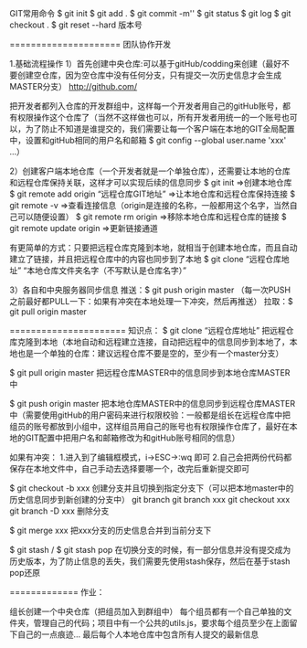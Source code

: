 GIT常用命令
  $ git init
  $ git add .
  $ git commit -m''
  $ git status
  $ git log
  $ git checkout .
  $ git reset --hard 版本号

=====================
团队协作开发

1.基础流程操作
 1）首先创建中央仓库:可以基于gitHub/codding来创建（最好不要创建空仓库，因为空仓库中没有任何分支，只有提交一次历史信息才会生成MASTER分支）
   http://github.com/

   把开发者都列入仓库的开发群组中，这样每一个开发者用自己的gitHub账号，都有权限操作这个仓库了（当然不这样做也可以，所有开发者用统一的一个账号也可以，为了防止不知道是谁提交的，我们需要让每一个客户端在本地的GIT全局配置中，设置和gitHub相同的用户名和邮箱 $ git config --global user.name 'xxx' ...）

 2）创建客户端本地仓库（一个开发者就是一个单独仓库），还需要让本地的仓库和远程仓库保持关联，这样才可以实现后续的信息同步
   $ git init    =>创建本地仓库
   $ git remote add origin “远程仓库GIT地址”   =>让本地仓库和远程仓库保持连接
   $ git remote -v    =>查看连接信息（origin是连接的名称，一般都用这个名字，当然自己可以随便设置）
   $ git remote rm origin     =>移除本地仓库和远程仓库的链接
   $ git remote update origin   =>更新链接通道

   有更简单的方式：只要把远程仓库克隆到本地，就相当于创建本地仓库，而且自动建立了链接，并且把远程仓库中的内容也同步到了本地
   $ git clone “远程仓库地址” “本地仓库文件夹名字（不写默认是仓库名字）”


 3）各自和中央服务器同步信息
   推送：$ git push origin master   （每一次PUSH之前最好都PULL一下：如果有冲突在本地处理一下冲突，然后再推送）
   拉取：$ git pull origin master

======================
知识点：
  $ git clone “远程仓库地址”   把远程仓库克隆到本地（本地自动和远程建立连接，自动把远程中的信息同步到本地了，本地也是一个单独的仓库：建议远程仓库不要是空的，至少有一个master分支）

  $ git pull origin master  把远程仓库MASTER中的信息同步到本地仓库MASTER中

  $ git push origin master  把本地仓库MASTER中的信息同步到远程仓库MASTER中（需要使用gitHub的用户密码来进行权限校验：一般都是组长在远程仓库中把组员的账号都放到小组中，这样组员用自己的账号也有权限操作仓库了，最好在本地的GIT配置中把用户名和邮箱修改为和gitHub账号相同的信息）

  如果有冲突：
     1.进入到了编辑框模式，i->ESC->:wq 即可
     2.自己会把两份代码都保存在本地文件中，自己手动去选择要哪一个，改完后重新提交即可

  $ git checkout -b xxx  创建分支并且切换到指定分支下（可以把本地master中的历史信息同步到新创建的分支中）
    git branch
    git branch xxx
    git checkout xxx
    git branch -D xxx 删除分支

  $ git merge xxx  把xxx分支的历史信息合并到当前分支下

  $ git stash / $ git stash pop  在切换分支的时候，有一部分信息并没有提交成为历史版本，为了防止信息的丢失，我们需要先使用stash保存，然后在基于stash pop还原

=============
作业：

  组长创建一个中央仓库（把组员加入到群组中）
    每个组员都有一个自己单独的文件夹，管理自己的代码；项目中有一个公共的utils.js，要求每个组员至少在上面留下自己的一点痕迹... 最后每个人本地仓库中包含所有人提交的最新信息




































